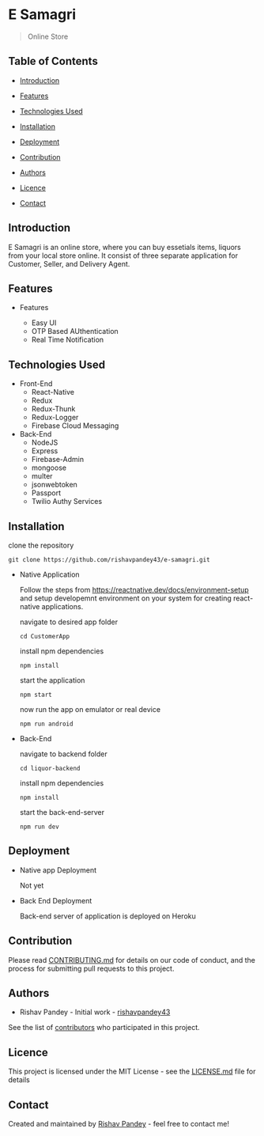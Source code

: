 # E Samagri

> Online Store

## Table of Contents

- [Introduction](#introduction)

<!-- - [Screenshots](#screenshots) -->

- [Features](#features)

- [Technologies Used](#technologies-used)

- [Installation](#installation)

- [Deployment](#deployment)

- [Contribution](#contribution)

- [Authors](#authors)

- [Licence](licence)

- [Contact](#contact)

## Introduction

E Samagri is an online store, where you can buy essetials items, liquors from your local store online.
It consist of three separate application for Customer, Seller, and Delivery Agent.

<!-- ## Screenshots -->

## Features

- Features

  - Easy UI
  - OTP Based AUthentication
  - Real Time Notification

<!-- - To-do list:
  - Email Verification
  - Adding friends to profile
  - Sending invitation to join group
  - One to One chat between friends.
  - Media transfer between chat -->

## Technologies Used

- Front-End
  - React-Native
  - Redux
  - Redux-Thunk
  - Redux-Logger
  - Firebase Cloud Messaging
- Back-End
  - NodeJS
  - Express
  - Firebase-Admin
  - mongoose
  - multer
  - jsonwebtoken
  - Passport
  - Twilio Authy Services

## Installation

clone the repository

`git clone https://github.com/rishavpandey43/e-samagri.git`

- Native Application

  Follow the steps from https://reactnative.dev/docs/environment-setup and setup developemnt environment on your system for creating react-native applications.

  navigate to desired app folder

  `cd CustomerApp`

  install npm dependencies

  `npm install`

  start the application

  `npm start`

  now run the app on emulator or real device

  `npm run android`

- Back-End

  navigate to backend folder

  `cd liquor-backend`

  install npm dependencies

  `npm install`

  start the back-end-server

  `npm run dev`

## Deployment

- Native app Deployment

  Not yet

- Back End Deployment

  Back-end server of application is deployed on Heroku

## Contribution

Please read [CONTRIBUTING.md](docs/CONTRIBUTION.md) for details on our code of conduct, and the process for submitting pull requests to this project.

## Authors

- Rishav Pandey - Initial work - [rishavpandey43](https://github.com/rishavpandey43)

See the list of [contributors](https://github.com/rishavpandey43/just-chat/graphs/contributors) who participated in this project.

## Licence

This project is licensed under the MIT License - see the [LICENSE.md](LICENCE.md) file for details

## Contact

Created and maintained by [Rishav Pandey](https://rishavpandey.com/) - feel free to contact me!
